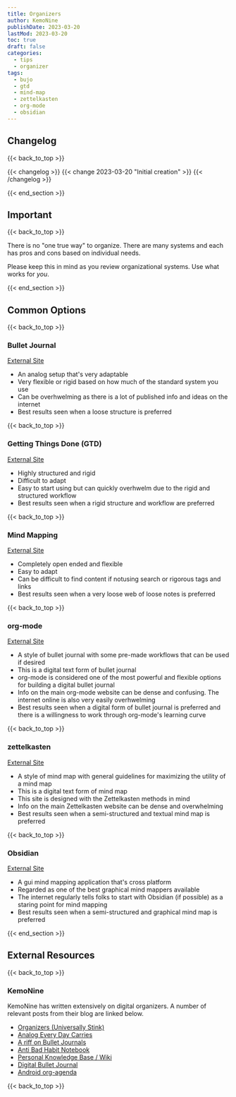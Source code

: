 ```yaml
---
title: Organizers
author: KemoNine
publishDate: 2023-03-20
lastMod: 2023-03-20
toc: true
draft: false
categories:
  - tips
  - organizer
tags:
  - bujo
  - gtd
  - mind-map
  - zettelkasten
  - org-mode
  - obsidian
---
```


## Changelog
{{< back_to_top >}}

{{< changelog >}}
{{< change 2023-03-20 "Initial creation" >}}
{{< /changelog >}}

{{< end_section >}}

## Important
{{< back_to_top >}}

There is no "one true way" to organize. There are many systems and each has pros and cons based on individual needs.

Please keep this in mind as you review organizational systems. Use what works for *you*.

{{< end_section >}}

## Common Options
{{< back_to_top >}}

### Bullet Journal

[External Site](https://bulletjournal.com/)

- An analog setup that's very adaptable
- Very flexible or rigid based on how much of the standard system you use
- Can be overhwelming as there is a lot of published info and ideas on the internet
- Best results seen when a loose structure is preferred

{{< back_to_top >}}

### Getting Things Done (GTD)

[External Site](https://gettingthingsdone.com/)

- Highly structured and rigid
- Difficult to adapt
- Easy to start using but can quickly overhwelm due to the rigid and structured workflow
- Best results seen when a rigid structure and workflow are preferred

{{< back_to_top >}}

### Mind Mapping

[External Site](https://en.wikipedia.org/wiki/Mind_map)

- Completely open ended and flexible
- Easy to adapt
- Can be difficult to find content if notusing search or rigorous tags and links
- Best results seen when a very loose web of loose notes is preferred

{{< back_to_top >}}

### org-mode

[External Site](https://orgmode.org/)

- A style of bullet journal with some pre-made workflows that can be used if desired
- This is a digital text form of bullet journal
- org-mode is considered one of the most powerful and flexible options for building a digital bullet journal
- Info on the main org-mode website can be dense and confusing. The internet online is also very easily overhwelming
- Best results seen when a digital form of bullet journal is preferred and there is a willingness to work through org-mode's learning curve

{{< back_to_top >}}

### zettelkasten

[External Site](https://zettelkasten.de/)

- A style of mind map with general guidelines for maximizing the utility of a mind map
- This is a digital text form of mind map
- This site is designed with the Zettelkasten methods in mind
- Info on the main Zettelkasten website can be dense and overwhelming
- Best results seen when a semi-structured and textual mind map is preferred

{{< back_to_top >}}

### Obsidian

[External Site](https://obsidian.md/)

- A gui mind mapping application that's cross platform
- Regarded as one of the best graphical mind mappers available
- The internet regularly tells folks to start with Obsidian (if possible) as a staring point for mind mapping
- Best results seen when a semi-structured and graphical mind map is preferred

{{< end_section >}}

## External Resources
{{< back_to_top >}}

### KemoNine

KemoNine has written extensively on digital organizers. A number of relevant posts from their blog are linked below.

- [Organizers (Universally Stink)](https://blog.kemonine.info/blog/2021-04-07-organizers-univesally-stink/)
- [Analog Every Day Carries](https://blog.kemonine.info/blog/2018-04-01-analog-every-day-carries/)
- [A riff on Bullet Journals](https://blog.kemonine.info/blog/2018-04-02-a-riff-on-bullet-journals/)
- [Anti Bad Habit Notebook](https://blog.kemonine.info/blog/2018-03-29-anti-bad-habit-notebook/)
- [Personal Knowledge Base / Wiki](https://blog.kemonine.info/blog/2022-10-27-personal-knowledge-base-wiki/)
- [Digital Bullet Journal](https://blog.kemonine.info/blog/2022-11-03-digital-bullet-journal/)
- [Android org-agenda](https://blog.kemonine.info/blog/2023-02-17-android-org-agenda/)

{{< back_to_top >}}
